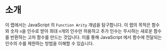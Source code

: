 # 소개

이 랩에서는 JavaScript 의 `Function Arity` 개념을 탐구합니다. 이 랩의 목적은 함수와 숫자 `n`을 인수로 받아 최대 `n`개의 인수만 허용하고 추가 인수는 무시하는 새로운 함수를 반환하는 고차 함수를 만드는 것입니다. 이를 통해 JavaScript 에서 함수에 전달되는 인수의 수를 제한하는 방법을 이해할 수 있습니다.
